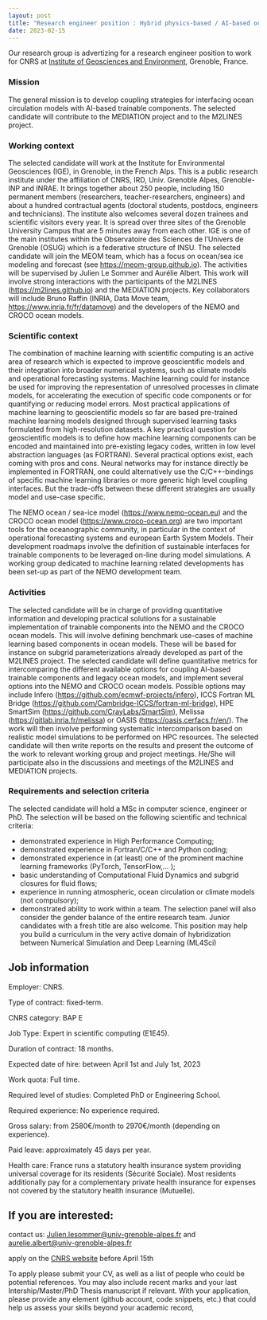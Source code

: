 ```yaml
---
layout: post
title: "Research engineer position : Hybrid physics-based / AI-based ocean modeling"
date: 2023-02-15
---
```




Our research group is advertizing for a research engineer position to work for CNRS at [Institute of Geosciences and Environment](https://www.ige-grenoble.fr/?lang=en), Grenoble, France. 

### Mission
The general mission is to develop coupling strategies for interfacing ocean circulation models with AI-based trainable components. The selected candidate will contribute to the MEDIATION project and to the M2LINES project.

### Working context
The selected candidate will work at the Institute for Environmental Geosciences (IGE), in Grenoble, in the French Alps. This is a public research institute under the affiliation of CNRS, IRD, Univ. Grenoble Alpes, Grenoble-INP and INRAE. It brings together about 250 people, including 150 permanent members (researchers, teacher-researchers, engineers) and about a hundred contractual agents (doctoral students, postdocs, engineers and technicians). The institute also welcomes several dozen trainees and scientific visitors every year. It is spread over three sites of the Grenoble University Campus that are 5 minutes away from each other. IGE is one of the main institutes within the Observatoire des Sciences de l’Univers de Grenoble (OSUG) which is a federative structure of INSU.
The selected candidate will join the MEOM team, which has a focus on ocean/sea ice modeling and forecast  (see  https://meom-group.github.io). The activities will be supervised by Julien Le Sommer and Aurélie Albert. This work will involve strong interactions with the participants of the M2LINES (https://m2lines.github.io) and the MEDIATION projects. Key collaborators will include Bruno Raffin (INRIA, Data Move team, https://www.inria.fr/fr/datamove) and the developers of the NEMO and CROCO ocean models.

### Scientific context
The combination of machine learning with scientific computing is an active area of research which is expected to improve geoscientific models and their integration into broader numerical systems, such as climate models and operational forecasting systems. Machine learning could for instance be used for improving the representation of unresolved processes in climate models, for accelerating the execution of specific code components or for quantifying or reducing model errors. Most practical applications of machine learning to geoscientific models so far are based pre-trained machine learning models designed through supervised learning tasks formulated from high-resolution datasets.
A key practical question for geoscientific models is to define how machine learning components can be encoded and maintained into pre-existing legacy codes, written in low level abstraction languages (as FORTRAN). Several practical options exist, each coming with pros and cons. Neural networks may for instance directly be implemented in FORTRAN, one could alternatively use the C/C++-bindings of specific machine learning libraries or more generic high level coupling interfaces. But the trade-offs between these different strategies are usually model and use-case specific. 

The NEMO ocean / sea-ice model (https://www.nemo-ocean.eu) and the CROCO ocean model (https://www.croco-ocean.org) are two important tools for the oceanographic community, in particular in the context of operational forecasting systems and european Earth System Models. Their development roadmaps involve the definition of sustainable interfaces for trainable components to be leveraged on-line during model simulations. A working group dedicated to machine learning related developments has been set-up as part of the NEMO development team.  

### Activities
The selected candidate will be in charge of providing quantitative information and developing practical solutions for a sustainable implementation of trainable components into the NEMO and the CROCO ocean models. This will involve defining benchmark use-cases of machine learning based components in ocean models. These will be based for instance on subgrid parameterizations already developed as part of the M2LINES project. The selected candidate will define quantitative metrics for intercomparing the different available options for coupling AI-based trainable components and legacy ocean models, and implement several options into the NEMO and CROCO ocean models. Possible options may include Infero (https://github.com/ecmwf-projects/infero), ICCS Fortran ML Bridge (https://github.com/Cambridge-ICCS/fortran-ml-bridge), HPE SmartSim  (https://github.com/CrayLabs/SmartSim), Melissa (https://gitlab.inria.fr/melissa) or OASIS (https://oasis.cerfacs.fr/en/). The work will then involve performing systematic intercomparison based on realistic model simulations to be performed on HPC resources. The selected candidate will then write reports on the results and present the outcome of the work to relevant working group and project meetings. He/She will participate also in the discussions and meetings of the M2LINES and MEDIATION projects.

### Requirements and selection criteria
The selected candidate will hold a MSc in computer science, engineer or PhD. The selection will be based on the following scientific and technical criteria:
 - demonstrated experience in High Performance Computing; 
 - demonstrated experience in Fortran/C/C++ and Python coding;
 - demonstrated experience in (at least) one of the prominent machine learning frameworks (PyTorch, TensorFlow,… );
 - basic understanding of Computational Fluid Dynamics and subgrid closures for fluid flows;
 - experience in running atmospheric, ocean circulation or climate models (not compulsory);
 - demonstrated ability to work within a team.
The selection panel will also consider the gender balance of the entire research team. Junior candidates with a fresh title are also welcome. This position may help you build a curriculum in the very active domain of hybridization between Numerical Simulation and Deep Learning (ML4Sci)

## Job information

Employer: CNRS.

Type of contract: fixed-term.

CNRS category: BAP E

Job Type: Expert in scientific computing (E1E45).

Duration of contract: 18 months.

Expected date of hire: between April 1st and July 1st, 2023

Work quota: Full time.

Required level of studies: Completed PhD or Engineering School.

Required experience: No experience required.

Gross salary: from 2580€/month to 2970€/month (depending on experience).

Paid leave: approximately 45 days per year.

Health care: France runs a statutory health insurance system providing universal coverage for its residents (Sécurité Sociale). Most residents additionally pay for a complementary private health insurance for expenses not covered by the statutory health insurance (Mutuelle).

## If you are interested:

contact us: 
Julien.lesommer@univ-grenoble-alpes.fr and aurelie.albert@univ-grenoble-alpes.fr

apply on the [CNRS website](https://emploi.cnrs.fr/Offres/CDD/UMR5001-ALEVIA-008/Default.aspx) before April 15th

To apply please submit your CV, as well as a list of people who could be potential references. You may also include recent marks and your last Intership/Master/PhD Thesis manuscript if relevant. With your application, please provide any element (github account, code snippets, etc.) that could help us assess your skills beyond your academic record, 










